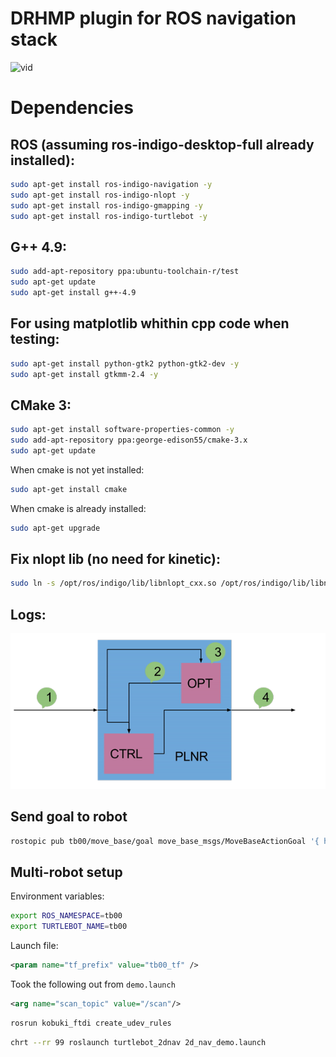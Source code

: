 # DRHMP plugin for ROS navigation stack

![vid](./doc/final.gif)

# Dependencies

## ROS (assuming ros-indigo-desktop-full already installed):

```sh
sudo apt-get install ros-indigo-navigation -y
sudo apt-get install ros-indigo-nlopt -y
sudo apt-get install ros-indigo-gmapping -y
sudo apt-get install ros-indigo-turtlebot -y
```

## G++ 4.9:

```sh
sudo add-apt-repository ppa:ubuntu-toolchain-r/test
sudo apt-get update
sudo apt-get install g++-4.9
```

## For using matplotlib whithin cpp code when testing:

```sh
sudo apt-get install python-gtk2 python-gtk2-dev -y
sudo apt-get install gtkmm-2.4 -y
```

## CMake 3:

```sh
sudo apt-get install software-properties-common -y
sudo add-apt-repository ppa:george-edison55/cmake-3.x
sudo apt-get update
```

When cmake is not yet installed:

```sh
sudo apt-get install cmake
```

When cmake is already installed:

```sh
sudo apt-get upgrade
```

## Fix nlopt lib (no need for kinetic):

```sh
sudo ln -s /opt/ros/indigo/lib/libnlopt_cxx.so /opt/ros/indigo/lib/libnlopt_cxx.so.0
```

## Logs:

![log_image](./doc/logs_small.png)

## Send goal to robot

```sh
rostopic pub tb00/move_base/goal move_base_msgs/MoveBaseActionGoal '{ header: { seq: 0, stamp: 0, frame_id: "map"}, goal_id: { stamp: 0, id: "map" }, goal: {target_pose: {header: {seq: 0, stamp: 0, frame_id: "map"}, pose:{position:{x: 0., y: 0., z: 0\. }, orientation:{x: 0., y: 0., z: 0., w: 1.}}}}}'
```

## Multi-robot setup

Environment variables:

```sh
export ROS_NAMESPACE=tb00
export TURTLEBOT_NAME=tb00
```

Launch file:

```xml
<param name="tf_prefix" value="tb00_tf" />
```

Took the following out from `demo.launch`

```xml
<arg name="scan_topic" value="/scan"/>
```

```sh
rosrun kobuki_ftdi create_udev_rules
```

```sh
chrt --rr 99 roslaunch turtlebot_2dnav 2d_nav_demo.launch
```
